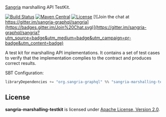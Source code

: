 [Sangria](http://sangria-graphql.org/) marshalling API TestKit.

[![Build Status](https://travis-ci.org/sangria-graphql/sangria-marshalling-testkit.svg?branch=master)](https://travis-ci.org/sangria-graphql/sangria-marshalling-testkit) [![Maven Central](https://maven-badges.herokuapp.com/maven-central/org.sangria-graphql/sangria-marshalling-testkit_2.11/badge.svg)](https://maven-badges.herokuapp.com/maven-central/org.sangria-graphql/sangria-marshalling-testkit_2.11) [![License](http://img.shields.io/:license-Apache%202-brightgreen.svg)](http://www.apache.org/licenses/LICENSE-2.0.txt) [![Join the chat at https://gitter.im/sangria-graphql/sangria](https://badges.gitter.im/Join%20Chat.svg)](https://gitter.im/sangria-graphql/sangria?utm_source=badge&utm_medium=badge&utm_campaign=pr-badge&utm_content=badge)

A test kit for marshalling API implementations. It contains a set of test cases to verify that the implementation complies to the contract
and produces correct results.

SBT Configuration:

```scala
libraryDependencies += "org.sangria-graphql" %% "sangria-marshalling-testkit" % "0.1.2" % "test"
```

## License

**sangria-marshalling-testkit** is licensed under [Apache License, Version 2.0](http://www.apache.org/licenses/LICENSE-2.0).
